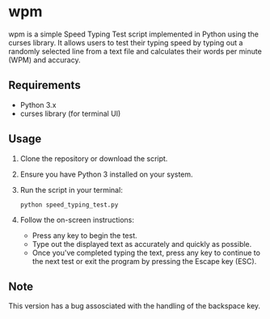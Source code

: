 # wpm

wpm is a simple Speed Typing Test script implemented in Python using the curses library. It allows users to test their typing speed by typing out a randomly selected line from a text file and calculates their words per minute (WPM) and accuracy.

## Requirements

- Python 3.x
- curses library (for terminal UI)

## Usage

1. Clone the repository or download the script.
2. Ensure you have Python 3 installed on your system.
3. Run the script in your terminal:

     ```python speed_typing_test.py```

4. Follow the on-screen instructions:
   - Press any key to begin the test.
   - Type out the displayed text as accurately and quickly as possible.
   - Once you've completed typing the text, press any key to continue to the next test or exit the program by pressing the Escape key (ESC).

## Note

This version has a bug assosciated with the handling of the backspace key. 
